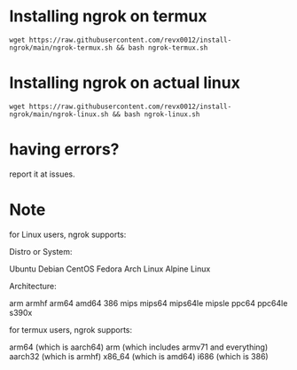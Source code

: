 # Installing ngrok on termux

```wget https://raw.githubusercontent.com/revx0012/install-ngrok/main/ngrok-termux.sh && bash ngrok-termux.sh```


# Installing ngrok on actual linux

```wget https://raw.githubusercontent.com/revx0012/install-ngrok/main/ngrok-linux.sh && bash ngrok-linux.sh```

# having errors?

report it at issues.

# Note

for Linux users, ngrok supports:

Distro or System:

Ubuntu
Debian
CentOS
Fedora
Arch Linux
Alpine Linux


Architecture:

arm 
armhf
arm64
amd64
386
mips
mips64
mips64le
mipsle
ppc64
ppc64le
s390x

for termux users, ngrok supports:

arm64 (which is aarch64)
arm   (which includes armv71 and everything)
aarch32 (which is armhf)
x86_64 (which is amd64)
i686 (which is 386)



